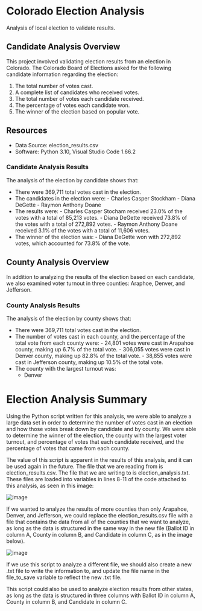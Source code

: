 # Colorado Election Analysis
Analysis of local election to validate results.

## Candidate Analysis Overview
This project involved validating election results from an election in Colorado. The Colorado Board of Elections asked for the following candidate information regarding the election:

1. The total number of votes cast.
2. A complete list of candidates who received votes.
3. The total number of votes each candidate received.
4. The percentage of votes each candidate won.
5. The winner of the election based on popular vote.

## Resources
- Data Source: election_results.csv
- Software: Python 3.10, Visual Studio Code 1.66.2

### Candidate Analysis Results
The analysis of the election by candidate shows that:
- There were 369,711 total votes cast in the election.
- The candidates in the election were:
      - Charles Casper Stockham
      - Diana DeGette
      - Raymon Anthony Doane
- The results were:
      - Charles Casper Stocham received 23.0% of the votes with a total of 85,213 votes.
      - Diana DeGette received 73.8% of the votes with a total of 272,892 votes.
      - Raymon Anthony Doane received 3.1% of the votes with a total of 11,606 votes.
- The winner of the election was:
      - Diana DeGette won with 272,892 votes, which accounted for 73.8% of the vote.

## County Analysis Overview
In addition to analyzing the results of the election based on each candidate, we also examined voter turnout in three counties: Araphoe, Denver, and Jefferson.

### County Analysis Results
The analysis of the election by county shows that:
- There were 369,711 total votes cast in the election.
- The number of votes cast in each county, and the percentage of the total vote from each county were:
      - 24,801 votes were cast in Arapahoe county, making up 6.7% of the total vote.
      - 306,055 votes were cast in Denver county, making up 82.8% of the total vote.
      - 38,855 votes were cast in Jefferson county, making up 10.5% of the total vote.
 - The county with the largest turnout was:
      - Denver
 
 # Election Analysis Summary
Using the Python script written for this analysis, we were able to analyze a large data set in order to determine the number of votes cast in an election and how those votes break down by candidate and by county. We were able to determine the winner of the election, the county with the largest voter turnout, and percentage of votes that each candidate received, and the percentage of votes that came from each county.

The value of this script is apparent in the results of this analysis, and it can be used again in the future. The file that we are reading from is election_results.csv. The file that we are writing to is election_analysis.txt. These files are loaded into variables in lines 8-11 of the code attached to this analysis, as seen in this image:

![image](https://user-images.githubusercontent.com/100658772/164799471-cdccbe1c-8259-4178-a503-ac682294c85a.png)

If we wanted to analyze the results of more counties than only Arapahoe, Denver, and Jefferson, we could replace the election_results.csv file with a file that contains the data from all of the counties that we want to analyze, as long as the data is structured in the same way in the new file (Ballot ID in column A, County in column B, and Candidate in column C, as in the image below).

![image](https://user-images.githubusercontent.com/100658772/164799779-1e6e7777-e32a-4ad4-904f-b9f4db6bc8ec.png)

If we use this script to analyze a different file, we should also create a new .txt file to write the information to, and update the file name in the file_to_save variable to reflect the new .txt file.

This script could also be used to analyze election results from other states, as long as the data is structured in three columns with Ballot ID in column A, County in column B, and Candidate in column C.

